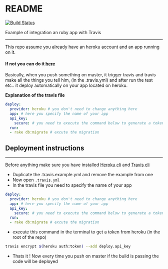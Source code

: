 # README

[![Build Status](https://travis-ci.org/CMarzin/Heroku-Travis-Rails-deploy.svg?branch=master)](https://travis-ci.org/CMarzin/Heroku-Travis-Rails-deploy)

Example of integration an ruby app with Travis
___


This repo assume you already have an heroku account and an app running on it.

#### If not you can do it [here](https://www.heroku.com)

Basically, when you push something on master, it trigger travis and travis make all the things you tell him, (in the .travis.yml) and after run the test etc.. it deploy automatically on your app located on heroku.

__Explanation of the travis file__

```yml
deploy:
  provider: heroku # you don't need to change anything here
  app: # here you specify the name of your app
  api_key:
    secure: # you need to execute the command below to generate a token
  run:
  - rake db:migrate # excute the migration
```

## Deployment instructions
___
Before anything make sure you have installed [Heroku cli]('https://devcenter.heroku.com/articles/heroku-cli') and [Travis cli](https://github.com/travis-ci/travis.rb#installation)
- Duplicate the .travis.example.yml and remove the example from one
- Now open `.travis.yml` 
- In the travis file you need to specify the name of your app
```yml
deploy:
  provider: heroku # you don't need to change anything here
  app: # here you specify the name of your app
  api_key:
    secure: # you need to execute the command below to generate a token
  run:
  - rake db:migrate # excute the migration
```

 - execute this command in the terminal to get a token from heroku (in the root of the repo)
 ```sh
travis encrypt $(heroku auth:token) --add deploy.api_key
 ```
- Thats it ! Now every time you push on master if the build is passing the code will be deployed